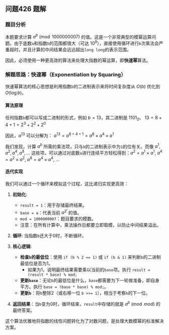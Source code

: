 ## 问题426 题解

### 题目分析

本题要求计算 $a^b \pmod{1000000007}$ 的值。这是一个非常典型的模幂运算问题。由于底数`a`和指数`b`的范围都很大（可达 $10^9$），直接使用循环进行`b`次乘法会严重超时，并且计算的中间结果会远远超出`long long`的表示范围。

因此，必须使用一种更高效的算法来处理大指数的幂运算，即**快速幂**算法。

### 解题思路：快速幂（Exponentiation by Squaring）

快速幂算法的核心思想是利用指数`b`的二进制表示来将时间复杂度从 $O(b)$ 优化到 $O(\log b)$。

#### 算法原理

任何指数`b`都可以写成二进制的形式，例如 $b=13$，其二进制是 $1101_2$。
$13 = 8 + 4 + 1 = 2^3 + 2^2 + 2^0$

因此，$a^{13}$ 可以分解为：
$a^{13} = a^{8+4+1} = a^8 \times a^4 \times a^1$

我们发现，计算 $a^b$ 所需的乘法项，只与`b`的二进制表示中为`1`的位有关。而像 $a^1, a^2, a^4, a^8, ...$ 这些项，可以通过对底数`a`进行连续平方轻松得到：$a^2 = a^1 \times a^1$, $a^4 = a^2 \times a^2$, $a^8 = a^4 \times a^4$, ...

#### 迭代实现

我们可以通过一个循环来模拟这个过程，这比递归实现更高效：

1.  **初始化**:
    -   `result = 1`：用于存储最终结果。
    -   `base = a`：代表当前 $a^{2^i}$ 的值。
    -   `mod = 1000000007`：题目要求的模数。
    -   注意：在所有计算中，乘法操作后都要立即取模，以防止中间结果溢出。

2.  **循环**: 当指数`b`还大于0时，不断循环。

3.  **核心逻辑**:
    -   **检查`b`的最低位**：使用 `if (b % 2 == 1)` 或 `if (b & 1)` 来判断`b`的二进制最低位是否为1。
        -   如果为1，说明最终结果需要乘以当前的`base`项。执行 `result = (result * base) % mod;`
    -   **更新`base`**：无论`b`的最低位是什么，`base`都需要为下一轮做准备，即自身平方。执行 `base = (base * base) % mod;`。
    -   **更新`b`**：将`b`整除2（或右移一位 `b >>= 1`），相当于考察`b`的下一位。

4.  **返回结果**：当`b`变为0时，循环结束，`result`中存储的就是 $a^b \pmod{mod}$ 的最终答案。

这个算法优雅地将指数的线性问题转化为了对数问题，是处理大数模幂的标准解决方案。
